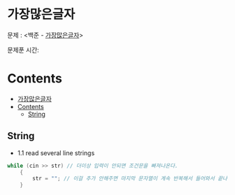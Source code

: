 # 가장많은글자

문제 : <백준 - [가장많은글자](https://www.acmicpc.net/problem/1371)> <br/>

문제푼 시간:

# Contents

- [가장많은글자](#%ea%b0%80%ec%9e%a5%eb%a7%8e%ec%9d%80%ea%b8%80%ec%9e%90)
- [Contents](#contents)
  - [String](#string)

## String

- 1.1 read several line strings

```C++
while (cin >> str) // 더이상 입력이 안되면 조건문을 빠져나온다.
    {
        str = ""; // 이걸 추가 안해주면 마지막 문자열이 계속 반복해서 들어와서 끝나질 않는다.
    }
```
